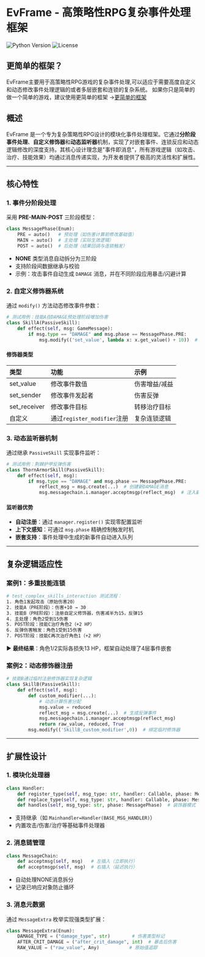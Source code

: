 # EvFrame - 高策略性RPG复杂事件处理框架

![Python Version](https://img.shields.io/badge/Python-3.8%2B-blue)
![License](https://img.shields.io/badge/License-MIT-green)

## 更简单的框架？
EvFrame主要用于高策略性RPG游戏的复杂事件处理,可以适应于需要高度自定义和动态修改事件处理逻辑的或者多层嵌套和连锁的复杂系统。
如果你只是简单的做一个简单的游戏，建议使用更简单的框架
->[更简单的框架](https://github.com/687jsassd/simple-passive-skill-framework-with-py)

## 概述

EvFrame 是一个专为复杂策略性RPG设计的模块化事件处理框架。它通过**分阶段事件处理**、**自定义修饰器**和**动态监听器**机制，实现了对嵌套事件、连锁反应和动态逻辑修改的深度支持。其核心设计理念是"事件即消息"，所有游戏逻辑（如攻击、治疗、技能效果）均通过消息传递实现，为开发者提供了极高的灵活性和扩展性。

---

## 核心特性

### 1. 事件分阶段处理
采用 **PRE-MAIN-POST** 三阶段模型：
```python
class MessagePhase(Enum):
    PRE = auto()   # 预处理（如伤害计算前修改基础值）
    MAIN = auto()  # 主处理（实际生效逻辑）
    POST = auto()  # 后处理（结果回调与连锁触发）
```

- **NONE** 类型消息自动拆分为三阶段
- 支持阶段间数据继承与校验
- 示例：攻击事件自动生成 `DAMAGE` 消息，并在不同阶段应用暴击/闪避计算

### 2. 自定义修饰器系统

通过 `modify()` 方法动态修改事件参数：

```python
# 测试用例：技能A在DAMAGE预处理阶段增加伤害
class SkillA(PassiveSkill):
    def effect(self, msg: GameMessage):
        if msg.type == "DAMAGE" and msg.phase == MessagePhase.PRE:
            msg.modify(('set_value', lambda x: x.get_value() + 10))  # 修饰器修改伤害值
```

#### 修饰器类型

| 类型         | 功能                        | 示例          |
| :----------- | :-------------------------- | :------------ |
| set_value    | 修改事件数值                | 伤害增益/减益 |
| set_sender   | 修改事件发起者              | 伤害反弹      |
| set_receiver | 修改事件目标                | 转移治疗目标  |
| 自定义       | 通过`register_modifier`注册 | 复杂连锁逻辑  |

### 3. 动态监听器机制

通过继承 `PassiveSkill` 实现事件监听：

```python
# 测试用例：荆棘护甲反弹伤害
class ThornArmorSkill(PassiveSkill):
    def effect(self, msg):
        if msg.type == "DAMAGE" and msg.phase == MessagePhase.PRE:
            reflect_msg = msg.create(...)  # 创建新DAMAGE消息
            msg.messagechain.i.manager.acceptmsgp(reflect_msg)  # 注入新事件
```

#### 监听器优势

- **自动注册**：通过 `manager.register()` 实现零配置监听
- **上下文感知**：可通过 `msg.phase` 精确控制触发时机
- **嵌套支持**：事件处理中生成的新事件自动进入队列

------

## 复杂逻辑适应性

### 案例1：多重技能连锁

```bash
# test_complex_skills_interaction 测试流程：
1. 角色1发起攻击（原始伤害20）
2. 技能A（PRE阶段）：伤害+10 → 30
3. 技能B（PRE阶段）：注册自定义修饰器，伤害减半为15，反弹15
4. 主处理：角色2受到15伤害
5. POST阶段：技能C治疗角色2（+2 HP）
6. 反弹伤害触发：角色1受到15伤害
7. POST阶段：技能C再次治疗角色1（+2 HP）
```

▶️ **最终结果**：角色1/2实际各损失13 HP，框架自动处理了4层事件嵌套

### 案例2：动态修饰器注册

```python
# 技能B通过临时注册修饰器实现复杂逻辑
class SkillB(PassiveSkill):
    def effect(self, msg):
        def custom_modifier(...):
            # 动态计算伤害分配
            msg.value = reduced
            reflect_msg = msg.create(...)  # 生成反弹事件
            msg.messagechain.i.manager.acceptmsgp(reflect_msg)
            return raw_value, reduced, True
        msg.modify(('SkillB_custom_modifier',0))  # 绑定临时修饰器
```

------

## 扩展性设计

### 1. 模块化处理器

```python
class Handler:
    def register_type(self, msg_type: str, handler: Callable, phase: MessagePhase)
    def replace_type(self, msg_type: str, handler: Callable, phase: MessagePhase)
    def handles(self, msg_type: str, phase: MessagePhase)  # 装饰器模式
```

- 支持继承（如 `Mainhandler=Handler(BASE_MSG_HANDLER)`）
- 内置攻击/伤害/治疗等基础事件处理器

### 2. 消息链管理

```python
class MessageChain:
    def acceptmsg(self, msg)   # 左插入（立即执行）
    def acceptmsgp(self, msg)  # 右插入（延迟执行）
```

- 自动处理NONE消息拆分
- 记录已响应对象防止循环

### 3. 消息元数据

通过 `MessageExtra` 枚举实现强类型扩展：

```python
class MessageExtra(Enum):
    DAMAGE_TYPE = ("damage_type", str)        # 伤害类型标记
    AFTER_CRIT_DAMAGE = ("after_crit_damage", int)  # 暴击后伤害
    RAW_VALUE = ("raw_value", Any)           # 原始值追踪
```